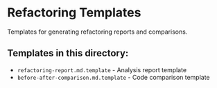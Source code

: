 # Refactoring Templates

Templates for generating refactoring reports and comparisons.

## Templates in this directory:

- `refactoring-report.md.template` - Analysis report template
- `before-after-comparison.md.template` - Code comparison template
